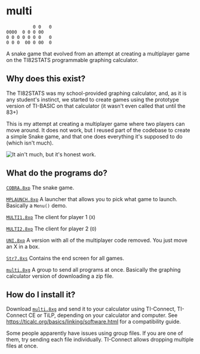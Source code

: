 # multi
```
          0 0   0
0000  0 0 0 00   
0 0 0 0 0 0 0   0
0 0 0  00 0 00  0
```
A snake game that evolved from an attempt at creating a multiplayer game on the TI82STATS programmable graphing calculator.

## Why does this exist?

The TI82STATS was my school-provided graphing calculator, and, as it is any student's instinct, we started to create games using the prototype version of TI-BASIC on that calculator (it wasn't even called that until the 83+)

This is my attempt at creating a multiplayer game where two players can move around. It does not work, but I reused part of the codebase to create a simple Snake game, and that one does everything it's supposed to do (which isn't much).

![It ain't much, but it's honest work.](https://i.kym-cdn.com/entries/icons/original/000/028/021/work.jpg)

## What do the programs do?

[`COBRA.8xp`](./COBRA.8xp) The snake game.

[`MPLAUNCH.8xp`](./MPLAUNCH.8xp) A launcher that allows you to pick what game to launch. Basically a `Menu()` demo.

[`MULTI1.8xp`](./MULTI1.8xp) The client for player 1 (`X`)

[`MULTI2.8xp`](./MULTI2.8xp) The client for player 2 (`O`)

[`UNI.8xp`](./UNI.8xp) A version with all of the multiplayer code removed. You just move an X in a box.

[`Str7.8xs`](./Str7.8xs) Contains the end screen for all games.

[`multi.8xg`](./multi.8xg) A group to send all programs at once. Basically the graphing calculator version of downloading a zip file.

## How do I install it?

Download [`multi.8xg`](./multi.8xg) and send it to your calculator using TI-Connect, TI-Connect CE or TiLP, depending on your calculator and computer. See https://ticalc.org/basics/linking/software.html for a compatibility guide.

Some people apparently have issues using group files. If you are one of them, try sending each file individually. TI-Connect allows dropping multiple files at once.
